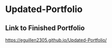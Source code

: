 # Updated-Portfolio


## Link to Finished Portfolio
https://eguillen2305.github.io/Updated-Portfolio/

